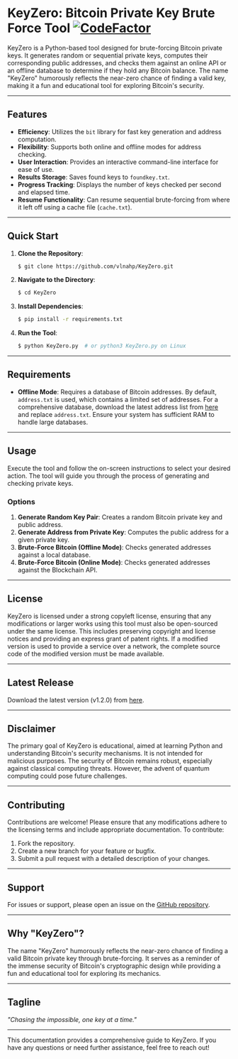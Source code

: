 # **KeyZero: Bitcoin Private Key Brute Force Tool** [![CodeFactor](https://www.codefactor.io/repository/github/vlnahp/KeyZero/badge/main)](https://www.codefactor.io/repository/github/vlnahp/KeyZero/overview/main)

KeyZero is a Python-based tool designed for brute-forcing Bitcoin private keys. It generates random or sequential private keys, computes their corresponding public addresses, and checks them against an online API or an offline database to determine if they hold any Bitcoin balance. The name "KeyZero" humorously reflects the near-zero chance of finding a valid key, making it a fun and educational tool for exploring Bitcoin's security.

---

## **Features**
- **Efficiency**: Utilizes the `bit` library for fast key generation and address computation.
- **Flexibility**: Supports both online and offline modes for address checking.
- **User Interaction**: Provides an interactive command-line interface for ease of use.
- **Results Storage**: Saves found keys to `foundkey.txt`.
- **Progress Tracking**: Displays the number of keys checked per second and elapsed time.
- **Resume Functionality**: Can resume sequential brute-forcing from where it left off using a cache file (`cache.txt`).

---

## **Quick Start**

1. **Clone the Repository**:
   ```bash
   $ git clone https://github.com/vlnahp/KeyZero.git
   ```

2. **Navigate to the Directory**:
   ```bash
   $ cd KeyZero
   ```

3. **Install Dependencies**:
   ```bash
   $ pip install -r requirements.txt
   ```

4. **Run the Tool**:
   ```bash
   $ python KeyZero.py  # or python3 KeyZero.py on Linux
   ```

---

## **Requirements**

- **Offline Mode**: Requires a database of Bitcoin addresses. By default, `address.txt` is used, which contains a limited set of addresses. For a comprehensive database, download the latest address list from [here](http://addresses.loyce.club/) and replace `address.txt`. Ensure your system has sufficient RAM to handle large databases.

---

## **Usage**

Execute the tool and follow the on-screen instructions to select your desired action. The tool will guide you through the process of generating and checking private keys.

### **Options**
1. **Generate Random Key Pair**: Creates a random Bitcoin private key and public address.
2. **Generate Address from Private Key**: Computes the public address for a given private key.
3. **Brute-Force Bitcoin (Offline Mode)**: Checks generated addresses against a local database.
4. **Brute-Force Bitcoin (Online Mode)**: Checks generated addresses against the Blockchain API.

---

## **License**

KeyZero is licensed under a strong copyleft license, ensuring that any modifications or larger works using this tool must also be open-sourced under the same license. This includes preserving copyright and license notices and providing an express grant of patent rights. If a modified version is used to provide a service over a network, the complete source code of the modified version must be made available.

---

## **Latest Release**

Download the latest version (v1.2.0) from [here](https://github.com/vlnahp/KeyZero/releases/download/v1.2.1/KeyZero-windows64-v.1.2.0.tar.xz).

---

## **Disclaimer**

The primary goal of KeyZero is educational, aimed at learning Python and understanding Bitcoin's security mechanisms. It is not intended for malicious purposes. The security of Bitcoin remains robust, especially against classical computing threats. However, the advent of quantum computing could pose future challenges.

---

## **Contributing**

Contributions are welcome! Please ensure that any modifications adhere to the licensing terms and include appropriate documentation. To contribute:
1. Fork the repository.
2. Create a new branch for your feature or bugfix.
3. Submit a pull request with a detailed description of your changes.

---

## **Support**

For issues or support, please open an issue on the [GitHub repository](https://github.com/vlnahp/KeyZero/issues).

---

## **Why "KeyZero"?**

The name "KeyZero" humorously reflects the near-zero chance of finding a valid Bitcoin private key through brute-forcing. It serves as a reminder of the immense security of Bitcoin's cryptographic design while providing a fun and educational tool for exploring its mechanics.

---

## **Tagline**

*"Chasing the impossible, one key at a time."*

---

This documentation provides a comprehensive guide to KeyZero. If you have any questions or need further assistance, feel free to reach out!
